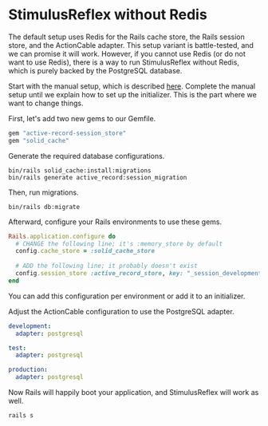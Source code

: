 # StimulusReflex without Redis

The default setup uses Redis for the Rails cache store, the Rails session store, and the ActionCable adapter. This setup variant is battle-tested, and we can promise it will work. However, if you cannot use Redis (or do not want to use Redis), there is a way to run StimulusReflex without Redis, which is purely backed by the PostgreSQL database.

Start with the manual setup, which is described [here](/hello-world/setup#manual-configuration). Complete the manual setup until we explain how to set up the initializer. This is the part where we want to change things.

First, let's add two new gems to our Gemfile.

```ruby [Gemfile]
gem "active-record-session_store"
gem "solid_cache"
```

Generate the required database configurations.

```shell
bin/rails solid_cache:install:migrations
bin/rails generate active_record:session_migration
```

Then, run migrations.

```shell
bin/rails db:migrate
```

Afterward, configure your Rails environments to use these gems.

```ruby
Rails.application.configure do
  # CHANGE the following line; it's :memory_store by default
  config.cache_store = :solid_cache_store
    
  # ADD the following line; it probably doesn't exist
  config.session_store :active_record_store, key: "_session_development"
end
```

You can add this configuration per environment or add it to an initializer.

Adjust the ActionCable configuration to use the PostgreSQL adapter.

```yaml
development:
  adapter: postgresql

test:
  adapter: postgresql

production:
  adapter: postgresql
```

Now Rails will happily boot your application, and StimulusReflex will work as well.

```shell
rails s
```
